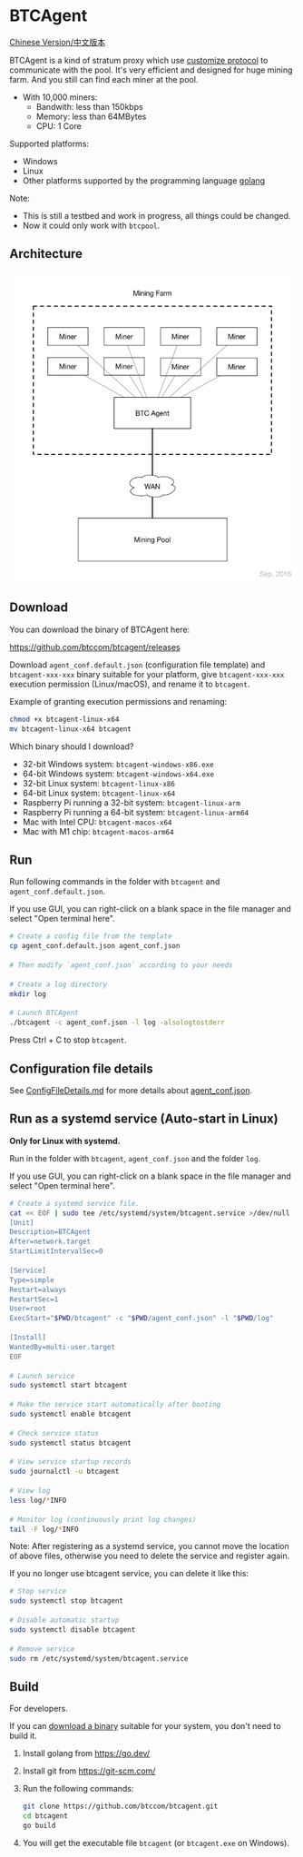 # BTCAgent

[Chinese Version/中文版本](README-zhCN.md)

BTCAgent is a kind of stratum proxy which use [customize protocol](https://github.com/btccom/btcpool/blob/master/docs/AGENT.md) to communicate with the pool. It's very efficient and designed for huge mining farm. And you still can find each miner at the pool.

* With 10,000 miners:
  * Bandwith: less than 150kbps
  * Memory: less than 64MBytes
  * CPU: 1 Core

Supported platforms:
* Windows
* Linux
* Other platforms supported by the programming language [golang](https://go.dev/)

Note:
* This is still a testbed and work in progress, all things could be changed.
* Now it could only work with `btcpool`.

## Architecture

![Architecture](docs/architecture.png)

## Download

You can download the binary of BTCAgent here:

https://github.com/btccom/btcagent/releases

Download `agent_conf.default.json` (configuration file template) and `btcagent-xxx-xxx` binary suitable for your platform, give `btcagent-xxx-xxx` execution permission (Linux/macOS), and rename it to `btcagent`.

Example of granting execution permissions and renaming:
```bash
chmod +x btcagent-linux-x64
mv btcagent-linux-x64 btcagent
```

Which binary should I download?
* 32-bit Windows system: `btcagent-windows-x86.exe`
* 64-bit Windows system: `btcagent-windows-x64.exe`
* 32-bit Linux system: `btcagent-linux-x86`
* 64-bit Linux system: `btcagent-linux-x64`
* Raspberry Pi running a 32-bit system: `btcagent-linux-arm`
* Raspberry Pi running a 64-bit system: `btcagent-linux-arm64`
* Mac with Intel CPU: `btcagent-macos-x64`
* Mac with M1 chip: `btcagent-macos-arm64`

## Run

Run following commands in the folder with `btcagent` and `agent_conf.default.json`.

If you use GUI, you can right-click on a blank space in the file manager and select "Open terminal here".

```bash
# Create a config file from the template
cp agent_conf.default.json agent_conf.json

# Then modify `agent_conf.json` according to your needs

# Create a log directory
mkdir log

# Launch BTCAgent
./btcagent -c agent_conf.json -l log -alsologtostderr
```

Press Ctrl + C to stop `btcagent`.

## Configuration file details

See [ConfigFileDetails.md](docs/ConfigFileDetails.md) for more details about [agent_conf.json](agent_conf.default.json).

## Run as a systemd service (Auto-start in Linux)

**Only for Linux with systemd.**

Run in the folder with `btcagent`, `agent_conf.json` and the folder `log`.

If you use GUI, you can right-click on a blank space in the file manager and select "Open terminal here".

```bash
# Create a systemd service file.
cat << EOF | sudo tee /etc/systemd/system/btcagent.service >/dev/null
[Unit]
Description=BTCAgent
After=network.target
StartLimitIntervalSec=0

[Service]
Type=simple
Restart=always
RestartSec=1
User=root
ExecStart="$PWD/btcagent" -c "$PWD/agent_conf.json" -l "$PWD/log"

[Install]
WantedBy=multi-user.target
EOF

# Launch service
sudo systemctl start btcagent

# Make the service start automatically after booting
sudo systemctl enable btcagent

# Check service status
sudo systemctl status btcagent

# View service startup records
sudo journalctl -u btcagent

# View log
less log/*INFO

# Monitor log (continuously print log changes)
tail -F log/*INFO
```

Note: After registering as a systemd service, you cannot move the location of above files, otherwise you need to delete the service and register again.

If you no longer use btcagent service, you can delete it like this:

```bash
# Stop service
sudo systemctl stop btcagent

# Disable automatic startup
sudo systemctl disable btcagent

# Remove service
sudo rm /etc/systemd/system/btcagent.service
```

## Build

For developers.

If you can [download a binary](https://github.com/btccom/btcagent/releases) suitable for your system, you don't need to build it.

1. Install golang from https://go.dev/

2. Install git from https://git-scm.com/

3. Run the following commands:
   ```bash
   git clone https://github.com/btccom/btcagent.git
   cd btcagent
   go build
   ```

4. You will get the executable file `btcagent` (or `btcagent.exe` on Windows).
